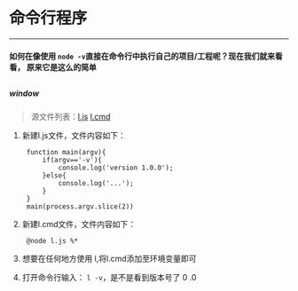 # 命令行程序
---
#### 如何在像使用 `node -v`直接在命令行中执行自己的项目/工程呢？现在我们就来看看， 原来它是这么的简单
##
##### window
> 源文件列表：[l.js](source/l.js) [l.cmd](source/l.cmd)

1. 新建l.js文件，文件内容如下：
	
		function main(argv){
			if(argv=='-v'){
				console.log('version 1.0.0');	
			}else{
				console.log('...');
			}	
		}
		main(process.argv.slice(2))

2. 新建l.cmd文件，文件内容如下：

		@node l.js %*

3. 想要在任何地方使用 l,将l.cmd添加至环境变量即可
4. 打开命令行输入： `l -v`，是不是看到版本号了  0 .0 